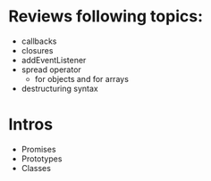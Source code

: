 # Reviews following topics:

- callbacks
- closures
- addEventListener
- spread operator
  - for objects and for arrays
- destructuring  syntax

# Intros

- Promises
- Prototypes 
- Classes